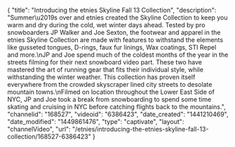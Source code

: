 {
    "title": "Introducing the etnies Skyline Fall 13 Collection",
    "description": "Summer\u2019s over and etnies created the Skyline Collection to keep you warm and dry during the cold, wet winter days ahead.  Tested by pro snowboarders JP Walker and Joe Sexton, the footwear and apparel in the etnies Skyline Collection are made with features to withstand the elements like gusseted tongues, D-rings, faux fur linings, Wax coatings, STI Repel and more.\nJP and Joe spend much of the coldest months of the year in the streets filming for their next snowboard video part. These two have mastered the art of running gear that fits their individual style, while withstanding the winter weather. This collection has proven itself everywhere from the crowded skyscraper lined city streets to desolate mountain towns.\nFilmed on location throughout the Lower East Side of NYC, JP and Joe took a break from snowboarding to spend some time skating and cruising in NYC before catching flights back to the mountains.",
    "channelid": "168527",
    "videoid": "6386423",
    "date_created": "1441210469",
    "date_modified": "1449861476",
    "type": "captivate",
    "layout": "channelVideo",
    "url": "\/etnies\/introducing-the-etnies-skyline-fall-13-collection\/168527-6386423"
}